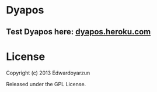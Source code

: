 # Dyapos

## Test Dyapos here: [dyapos.heroku.com](http://dyapos.heroku.com)

# License

Copyright (c) 2013 Edwardoyarzun

Released under the GPL License.

